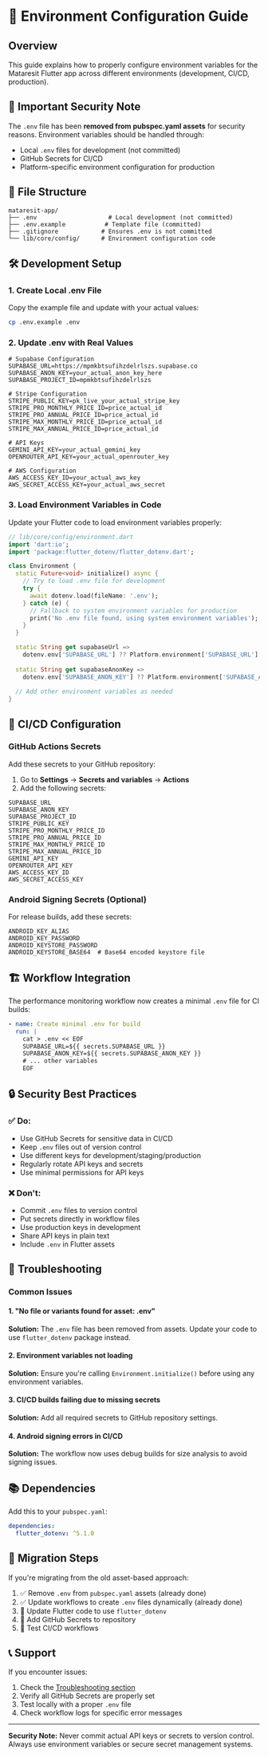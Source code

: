 # 🔧 Environment Configuration Guide

## Overview

This guide explains how to properly configure environment variables for the Mataresit Flutter app across different environments (development, CI/CD, production).

## 🚨 **Important Security Note**

The `.env` file has been **removed from pubspec.yaml assets** for security reasons. Environment variables should be handled through:
- Local `.env` files for development (not committed)
- GitHub Secrets for CI/CD
- Platform-specific environment configuration for production

## 📁 **File Structure**

```
mataresit-app/
├── .env                    # Local development (not committed)
├── .env.example           # Template file (committed)
├── .gitignore            # Ensures .env is not committed
└── lib/core/config/      # Environment configuration code
```

## 🛠️ **Development Setup**

### 1. Create Local .env File

Copy the example file and update with your actual values:

```bash
cp .env.example .env
```

### 2. Update .env with Real Values

```env
# Supabase Configuration
SUPABASE_URL=https://mpmkbtsufihzdelrlszs.supabase.co
SUPABASE_ANON_KEY=your_actual_anon_key_here
SUPABASE_PROJECT_ID=mpmkbtsufihzdelrlszs

# Stripe Configuration
STRIPE_PUBLIC_KEY=pk_live_your_actual_stripe_key
STRIPE_PRO_MONTHLY_PRICE_ID=price_actual_id
STRIPE_PRO_ANNUAL_PRICE_ID=price_actual_id
STRIPE_MAX_MONTHLY_PRICE_ID=price_actual_id
STRIPE_MAX_ANNUAL_PRICE_ID=price_actual_id

# API Keys
GEMINI_API_KEY=your_actual_gemini_key
OPENROUTER_API_KEY=your_actual_openrouter_key

# AWS Configuration
AWS_ACCESS_KEY_ID=your_actual_aws_key
AWS_SECRET_ACCESS_KEY=your_actual_aws_secret
```

### 3. Load Environment Variables in Code

Update your Flutter code to load environment variables properly:

```dart
// lib/core/config/environment.dart
import 'dart:io';
import 'package:flutter_dotenv/flutter_dotenv.dart';

class Environment {
  static Future<void> initialize() async {
    // Try to load .env file for development
    try {
      await dotenv.load(fileName: '.env');
    } catch (e) {
      // Fallback to system environment variables for production
      print('No .env file found, using system environment variables');
    }
  }

  static String get supabaseUrl => 
    dotenv.env['SUPABASE_URL'] ?? Platform.environment['SUPABASE_URL'] ?? '';
  
  static String get supabaseAnonKey => 
    dotenv.env['SUPABASE_ANON_KEY'] ?? Platform.environment['SUPABASE_ANON_KEY'] ?? '';
  
  // Add other environment variables as needed
}
```

## 🔄 **CI/CD Configuration**

### GitHub Actions Secrets

Add these secrets to your GitHub repository:

1. Go to **Settings** → **Secrets and variables** → **Actions**
2. Add the following secrets:

```
SUPABASE_URL
SUPABASE_ANON_KEY
SUPABASE_PROJECT_ID
STRIPE_PUBLIC_KEY
STRIPE_PRO_MONTHLY_PRICE_ID
STRIPE_PRO_ANNUAL_PRICE_ID
STRIPE_MAX_MONTHLY_PRICE_ID
STRIPE_MAX_ANNUAL_PRICE_ID
GEMINI_API_KEY
OPENROUTER_API_KEY
AWS_ACCESS_KEY_ID
AWS_SECRET_ACCESS_KEY
```

### Android Signing Secrets (Optional)

For release builds, add these secrets:

```
ANDROID_KEY_ALIAS
ANDROID_KEY_PASSWORD
ANDROID_KEYSTORE_PASSWORD
ANDROID_KEYSTORE_BASE64  # Base64 encoded keystore file
```

## 🏗️ **Workflow Integration**

The performance monitoring workflow now creates a minimal `.env` file for CI builds:

```yaml
- name: Create minimal .env for build
  run: |
    cat > .env << EOF
    SUPABASE_URL=${{ secrets.SUPABASE_URL }}
    SUPABASE_ANON_KEY=${{ secrets.SUPABASE_ANON_KEY }}
    # ... other variables
    EOF
```

## 🔒 **Security Best Practices**

### ✅ **Do:**
- Use GitHub Secrets for sensitive data in CI/CD
- Keep `.env` files out of version control
- Use different keys for development/staging/production
- Regularly rotate API keys and secrets
- Use minimal permissions for API keys

### ❌ **Don't:**
- Commit `.env` files to version control
- Put secrets directly in workflow files
- Use production keys in development
- Share API keys in plain text
- Include `.env` in Flutter assets

## 🐛 **Troubleshooting**

### Common Issues

#### 1. "No file or variants found for asset: .env"
**Solution:** The `.env` file has been removed from assets. Update your code to use `flutter_dotenv` package instead.

#### 2. Environment variables not loading
**Solution:** Ensure you're calling `Environment.initialize()` before using any environment variables.

#### 3. CI/CD builds failing due to missing secrets
**Solution:** Add all required secrets to GitHub repository settings.

#### 4. Android signing errors in CI/CD
**Solution:** The workflow now uses debug builds for size analysis to avoid signing issues.

## 📚 **Dependencies**

Add this to your `pubspec.yaml`:

```yaml
dependencies:
  flutter_dotenv: ^5.1.0
```

## 🔄 **Migration Steps**

If you're migrating from the old asset-based approach:

1. ✅ Remove `.env` from `pubspec.yaml` assets (already done)
2. ✅ Update workflows to create `.env` files dynamically (already done)
3. 🔄 Update Flutter code to use `flutter_dotenv`
4. 🔄 Add GitHub Secrets to repository
5. 🔄 Test CI/CD workflows

## 📞 **Support**

If you encounter issues:
1. Check the [Troubleshooting section](#-troubleshooting)
2. Verify all GitHub Secrets are properly set
3. Test locally with a proper `.env` file
4. Check workflow logs for specific error messages

---

**Security Note:** Never commit actual API keys or secrets to version control. Always use environment variables or secure secret management systems.
